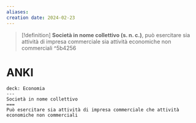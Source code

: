 ```yaml
---
aliases: 
creation date: 2024-02-23
---
```


> [!definition]
> **Società in nome collettivo (s. n. c.)**, può esercitare sia attività di impresa commerciale sia attività economiche non commerciali
^5b4256

# ANKI

```anki
deck: Economia
---
Società in nome collettivo
===
Può esercitare sia attività di impresa commerciale che attività economiche non commerciali
```